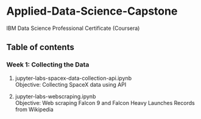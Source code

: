# Applied-Data-Science-Capstone
IBM Data Science Professional Certificate (Coursera)

## Table of contents

### Week 1: Collecting the Data
1. jupyter-labs-spacex-data-collection-api.ipynb  
Objective: Collecting SpaceX data using API

2. jupyter-labs-webscraping.ipynb  
Objective: Web scraping Falcon 9 and Falcon Heavy Launches Records from Wikipedia
